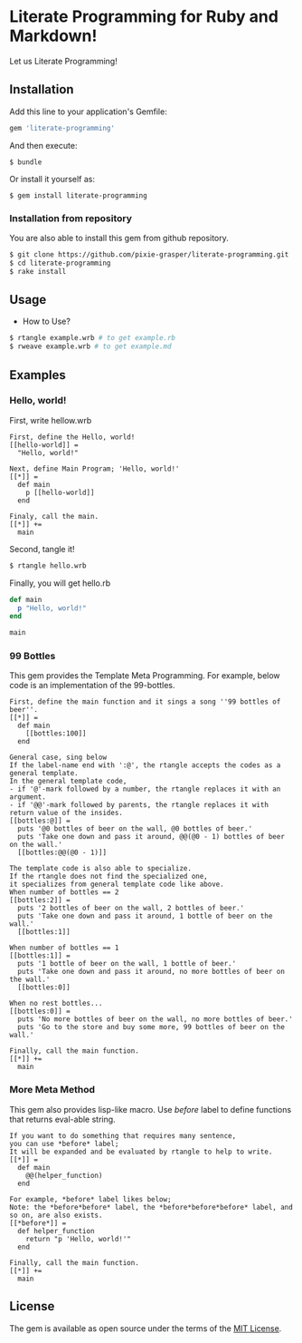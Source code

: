 # Literate Programming for Ruby and Markdown!

Let us Literate Programming!

## Installation

Add this line to your application's Gemfile:

```ruby
gem 'literate-programming'
```

And then execute:

    $ bundle

Or install it yourself as:

    $ gem install literate-programming

### Installation from repository

You are also able to install this gem from github repository.
```bash
$ git clone https://github.com/pixie-grasper/literate-programming.git
$ cd literate-programming
$ rake install
```

## Usage

- How to Use?

```bash
$ rtangle example.wrb # to get example.rb
$ rweave example.wrb # to get example.md
```

## Examples
### Hello, world!
First, write hellow.wrb
```
First, define the Hello, world!
[[hello-world]] =
  "Hello, world!"

Next, define Main Program; 'Hello, world!'
[[*]] =
  def main
    p [[hello-world]]
  end

Finaly, call the main.
[[*]] +=
  main
```

Second, tangle it!
```bash
$ rtangle hello.wrb
```

Finally, you will get hello.rb
```ruby
def main
  p "Hello, world!"
end

main
```

### 99 Bottles
This gem provides the Template Meta Programming.
For example, below code is an implementation of the 99-bottles.

```
First, define the main function and it sings a song ''99 bottles of beer''.
[[*]] =
  def main
    [[bottles:100]]
  end

General case, sing below
If the label-name end with ':@', the rtangle accepts the codes as a general template.
In the general template code,
- if '@'-mark followed by a number, the rtangle replaces it with an argument.
- if '@@'-mark followed by parents, the rtangle replaces it with return value of the insides.
[[bottles:@]] =
  puts '@0 bottles of beer on the wall, @0 bottles of beer.'
  puts 'Take one down and pass it around, @@(@0 - 1) bottles of beer on the wall.'
  [[bottles:@@(@0 - 1)]]

The template code is also able to specialize.
If the rtangle does not find the specialized one,
it specializes from general template code like above.
When number of bottles == 2
[[bottles:2]] =
  puts '2 bottles of beer on the wall, 2 bottles of beer.'
  puts 'Take one down and pass it around, 1 bottle of beer on the wall.'
  [[bottles:1]]

When number of bottles == 1
[[bottles:1]] =
  puts '1 bottle of beer on the wall, 1 bottle of beer.'
  puts 'Take one down and pass it around, no more bottles of beer on the wall.'
  [[bottles:0]]

When no rest bottles...
[[bottles:0]] =
  puts 'No more bottles of beer on the wall, no more bottles of beer.'
  puts 'Go to the store and buy some more, 99 bottles of beer on the wall.'

Finally, call the main function.
[[*]] +=
  main
```

### More Meta Method
This gem also provides lisp-like macro. Use *before* label to define functions
that returns eval-able string.

```
If you want to do something that requires many sentence,
you can use *before* label;
It will be expanded and be evaluated by rtangle to help to write.
[[*]] =
  def main
    @@(helper_function)
  end

For example, *before* label likes below;
Note: the *before*before* label, the *before*before*before* label, and so on, are also exists.
[[*before*]] =
  def helper_function
    return "p 'Hello, world!'"
  end

Finally, call the main function.
[[*]] +=
  main
```

## License

The gem is available as open source under the terms of the [MIT License](http://opensource.org/licenses/MIT).

